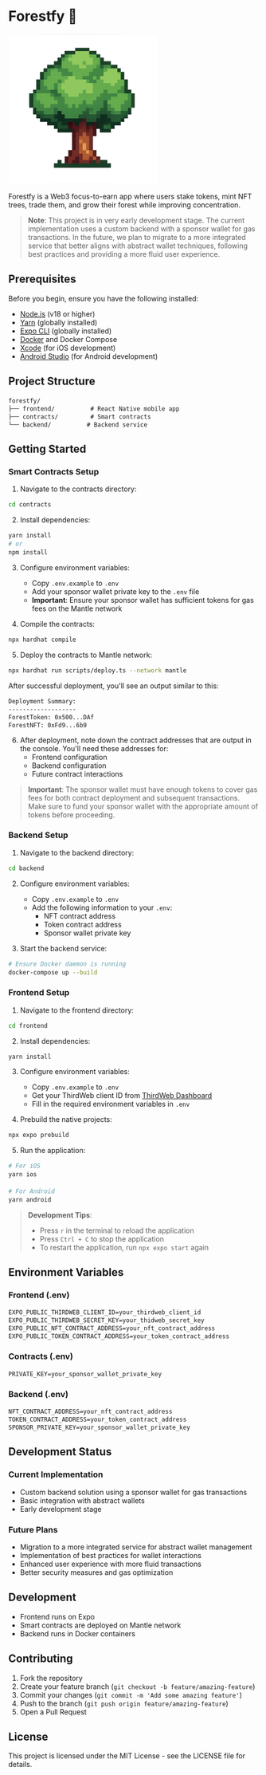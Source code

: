 # Forestfy 🌳

<img src="frontend/public/treenormal.png" alt="Forestfy Tree" width="300"/>

Forestfy is a Web3 focus-to-earn app where users stake tokens, mint NFT trees, trade them, and grow their forest while improving concentration.

> **Note**: This project is in very early development stage. The current implementation uses a custom backend with a sponsor wallet for gas transactions. In the future, we plan to migrate to a more integrated service that better aligns with abstract wallet techniques, following best practices and providing a more fluid user experience.

## Prerequisites

Before you begin, ensure you have the following installed:

- [Node.js](https://nodejs.org/) (v18 or higher)
- [Yarn](https://yarnpkg.com/) (globally installed)
- [Expo CLI](https://docs.expo.dev/get-started/installation/) (globally installed)
- [Docker](https://www.docker.com/products/docker-desktop/) and Docker Compose
- [Xcode](https://developer.apple.com/xcode/) (for iOS development)
- [Android Studio](https://developer.android.com/studio) (for Android development)

## Project Structure

```
forestfy/
├── frontend/          # React Native mobile app
├── contracts/         # Smart contracts
└── backend/          # Backend service
```

## Getting Started

### Smart Contracts Setup

1. Navigate to the contracts directory:

```bash
cd contracts
```

2. Install dependencies:

```bash
yarn install
# or
npm install
```

3. Configure environment variables:

   - Copy `.env.example` to `.env`
   - Add your sponsor wallet private key to the `.env` file
   - **Important**: Ensure your sponsor wallet has sufficient tokens for gas fees on the Mantle network

4. Compile the contracts:

```bash
npx hardhat compile
```

5. Deploy the contracts to Mantle network:

```bash
npx hardhat run scripts/deploy.ts --network mantle
```

After successful deployment, you'll see an output similar to this:

```
Deployment Summary:
-------------------
ForestToken: 0x500...DAf
ForestNFT: 0xFd9...6b9
```

6. After deployment, note down the contract addresses that are output in the console. You'll need these addresses for:
   - Frontend configuration
   - Backend configuration
   - Future contract interactions

> **Important**: The sponsor wallet must have enough tokens to cover gas fees for both contract deployment and subsequent transactions. Make sure to fund your sponsor wallet with the appropriate amount of tokens before proceeding.

### Backend Setup

1. Navigate to the backend directory:

```bash
cd backend
```

2. Configure environment variables:

   - Copy `.env.example` to `.env`
   - Add the following information to your `.env`:
     - NFT contract address
     - Token contract address
     - Sponsor wallet private key

3. Start the backend service:

```bash
# Ensure Docker daemon is running
docker-compose up --build
```

### Frontend Setup

1. Navigate to the frontend directory:

```bash
cd frontend
```

2. Install dependencies:

```bash
yarn install
```

3. Configure environment variables:

   - Copy `.env.example` to `.env`
   - Get your ThirdWeb client ID from [ThirdWeb Dashboard](https://thirdweb.com/dashboard/settings)
   - Fill in the required environment variables in `.env`

4. Prebuild the native projects:

```bash
npx expo prebuild
```

5. Run the application:

```bash
# For iOS
yarn ios

# For Android
yarn android
```

> **Development Tips**:
>
> - Press `r` in the terminal to reload the application
> - Press `Ctrl + C` to stop the application
> - To restart the application, run `npx expo start` again

## Environment Variables

### Frontend (.env)

```
EXPO_PUBLIC_THIRDWEB_CLIENT_ID=your_thirdweb_client_id
EXPO_PUBLIC_THIRDWEB_SECRET_KEY=your_thidweb_secret_key
EXPO_PUBLIC_NFT_CONTRACT_ADDRESS=your_nft_contract_address
EXPO_PUBLIC_TOKEN_CONTRACT_ADDRESS=your_token_contract_address

```

### Contracts (.env)

```
PRIVATE_KEY=your_sponsor_wallet_private_key
```

### Backend (.env)

```
NFT_CONTRACT_ADDRESS=your_nft_contract_address
TOKEN_CONTRACT_ADDRESS=your_token_contract_address
SPONSOR_PRIVATE_KEY=your_sponsor_wallet_private_key
```

## Development Status

### Current Implementation

- Custom backend solution using a sponsor wallet for gas transactions
- Basic integration with abstract wallets
- Early development stage

### Future Plans

- Migration to a more integrated service for abstract wallet management
- Implementation of best practices for wallet interactions
- Enhanced user experience with more fluid transactions
- Better security measures and gas optimization

## Development

- Frontend runs on Expo
- Smart contracts are deployed on Mantle network
- Backend runs in Docker containers

## Contributing

1. Fork the repository
2. Create your feature branch (`git checkout -b feature/amazing-feature`)
3. Commit your changes (`git commit -m 'Add some amazing feature'`)
4. Push to the branch (`git push origin feature/amazing-feature`)
5. Open a Pull Request

## License

This project is licensed under the MIT License - see the LICENSE file for details.
